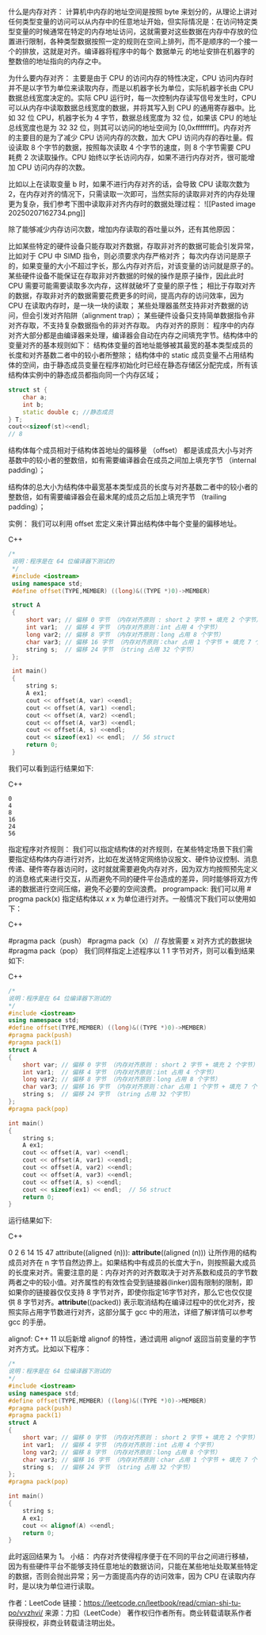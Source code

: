 什么是内存对齐：
计算机中内存的地址空间是按照 byte 来划分的，从理论上讲对任何类型变量的访问可以从内存中的任意地址开始，但实际情况是：在访问特定类型变量的时候通常在特定的内存地址访问，这就需要对这些数据在内存中存放的位置进行限制，各种类型数据按照一定的规则在空间上排列，而不是顺序的一个接一个的排放，这就是对齐。编译器将程序中的每个 数据单元 的地址安排在机器字的整数倍的地址指向的内存之中。

为什么要内存对齐：
主要是由于 CPU 的访问内存的特性决定，CPU 访问内存时并不是以字节为单位来读取内存，而是以机器字长为单位，实际机器字长由 CPU 数据总线宽度决定的。实际 CPU 运行时，每一次控制内存读写信号发生时，CPU 可以从内存中读取数据总线宽度的数据，并将其写入到 CPU 的通用寄存器中。比如 32 位 CPU，机器字长为 4 字节，数据总线宽度为 32 位，如果该 CPU 的地址总线宽度也是为 
32
32 位，则其可以访问的地址空间为 
[0,0xffffffff]。内存对齐的主要目的是为了减少 CPU 访问内存的次数，加大 CPU 访问内存的吞吐量。假设读取 8 个字节的数据，按照每次读取 4 个字节的速度，则 8 个字节需要 CPU 耗费 2 次读取操作。CPU 始终以字长访问内存，如果不进行内存对齐，很可能增加 CPU 访问内存的次数。

比如以上在读取变量 b 时，如果不进行内存对齐的话，会导致 CPU 读取次数为 2，在内存对齐的情况下，只需读取一次即可，当然实际的读取非对齐的内存处理更为复杂，我们参考下图中读取非对齐内存时的数据处理过程：
![[Pasted image 20250207162734.png]]

除了能够减少内存访问次数，增加内存读取的吞吐量以外，还有其他原因：

比如某些特定的硬件设备只能存取对齐数据，存取非对齐的数据可能会引发异常，比如对于 CPU 中 SIMD 指令，则必须要求内存严格对齐；
每次内存访问是原子的，如果变量的大小不超过字长，那么内存对齐后，对该变量的访问就是原子的。某些硬件设备不能保证在存取非对齐数据的时候的操作是原子操作，因此此时 CPU 需要可能需要读取多次内存，这样就破坏了变量的原子性；
相比于存取对齐的数据，存取非对齐的数据需要花费更多的时间，提高内存的访问效率，因为 CPU 在读取内存时，是一块一块的读取；
某些处理器虽然支持非对齐数据的访问，但会引发对齐陷阱（alignment trap）；
某些硬件设备只支持简单数据指令非对齐存取，不支持复杂数据指令的非对齐存取。
内存对齐的原则：
程序中的内存对齐大部分都是由编译器来处理，编译器会自动在内存之间填充字节。结构体中的变量对齐的基本规则如下：
结构体变量的首地址能够被其最宽的基本类型成员的长度和对齐基数二者中的较小者所整除；
结构体中的 static 成员变量不占用结构体的空间，由于静态成员变量在程序初始化时已经在静态存储区分配完成，所有该结构体实例中的静态成员都指向同一个内存区域；

```c++
struct st {
    char a;
    int b;
    static double c; //静态成员
} T;
cout<<sizeof(st)<<endl;
// 8
```

结构体每个成员相对于结构体首地址的偏移量 （offset） 都是该成员大小与对齐基数中的较小者的整数倍，如有需要编译器会在成员之间加上填充字节 （internal padding）；

结构体的总大小为结构体中最宽基本类型成员的长度与对齐基数二者中的较小者的整数倍，如有需要编译器会在最末尾的成员之后加上填充字节 （trailing padding）；

实例：
我们可以利用 offset 宏定义来计算出结构体中每个变量的偏移地址。

C++
```c++
/*
 说明：程序是在 64 位编译器下测试的
 */
 #include <iostream>
 using namespace std;
 #define offset(TYPE,MEMBER) ((long)&((TYPE *)0)->MEMBER)

 struct A
 {
     short var; // 偏移 0 字节 （内存对齐原则 : short 2 字节 + 填充 2 个字节）
     int var1;  // 偏移 4 字节 （内存对齐原则：int 占用 4 个字节）
     long var2; // 偏移 8 字节 （内存对齐原则：long 占用 8 个字节）
     char var3; // 偏移 16 字节 （内存对齐原则：char 占用 1 个字节 + 填充 7 个字节）
     string s;  // 偏移 24 字节 （string 占用 32 个字节）
 };

 int main()
 {
     string s;
     A ex1;
     cout << offset(A, var) <<endl;
     cout << offset(A, var1) <<endl;
     cout << offset(A, var2) <<endl;
     cout << offset(A, var3) <<endl;
     cout << offset(A, s) <<endl;
     cout << sizeof(ex1) << endl;  // 56 struct
     return 0;
 }
```
我们可以看到运行结果如下:

C++

```
0
4
8
16
24
56
```
指定程序对齐规则：
我们可以指定结构体的对齐规则，在某些特定场景下我们需要指定结构体内存进行对齐，比如在发送特定网络协议报文、硬件协议控制、消息传递、硬件寄存器访问时，这时就就需要避免内存对齐，因为双方均按照预先定义的消息格式来进行交互，从而避免不同的硬件平台造成的差异，同时能够将双方传递的数据进行空间压缩，避免不必要的空间浪费。
programpack: 我们可以用 # progma pack(x) 指定结构体以 
𝑥
x 为单位进行对齐。一般情况下我们可以使用如下：

C++

#pragma pack（push）
#pragma pack（x）
// 存放需要 x 对齐方式的数据块
#pragma pack（pop）
我们同样指定上述程序以 
1
1 字节对齐，则可以看到结果如下:

C++
```c++
/*
说明：程序是在 64 位编译器下测试的
*/
#include <iostream>
using namespace std;
#define offset(TYPE,MEMBER) ((long)&((TYPE *)0)->MEMBER)
#pragma pack(push)
#pragma pack(1)
struct A
{
    short var; // 偏移 0 字节 （内存对齐原则 : short 2 字节 + 填充 2 个字节）
    int var1;  // 偏移 4 字节 （内存对齐原则：int 占用 4 个字节）
    long var2; // 偏移 8 字节 （内存对齐原则：long 占用 8 个字节）
    char var3; // 偏移 16 字节 （内存对齐原则：char 占用 1 个字节 + 填充 7 个字节）
    string s;  // 偏移 24 字节 （string 占用 32 个字节）
};
#pragma pack(pop)

int main()
{
    string s;
    A ex1;
    cout << offset(A, var) <<endl;
    cout << offset(A, var1) <<endl;
    cout << offset(A, var2) <<endl;
    cout << offset(A, var3) <<endl;
    cout << offset(A, s) <<endl;
    cout << sizeof(ex1) << endl;  // 56 struct
    return 0;
}
```
运行结果如下:

C++

0
2
6
14
15
47
attribute((aligned (n))): __attribute__((aligned (n))) 让所作用的结构成员对齐在 n 字节自然边界上。如果结构中有成员的长度大于n，则按照最大成员的长度来对齐。需要注意的是：内存对齐的对齐数取决于对齐系数和成员的字节数两者之中的较小值。对齐属性的有效性会受到链接器(linker)固有限制的限制，即如果你的链接器仅仅支持 8 字节对齐，即使你指定16字节对齐，那么它也仅仅提供 8 字节对齐。__attribute__((packed)) 表示取消结构在编译过程中的优化对齐，按照实际占用字节数进行对齐，这部分属于 gcc 中的用法，详细了解详情可以参考 gcc 的手册。

alignof: C++ 11 以后新增 alignof 的特性，通过调用 alignof 返回当前变量的字节对齐方式。比如以下程序：

```C++ []
/*
说明：程序是在 64 位编译器下测试的
*/
#include <iostream>
using namespace std;
#define offset(TYPE,MEMBER) ((long)&((TYPE *)0)->MEMBER)
#pragma pack(push)
#pragma pack(1)
struct A
{
    short var; // 偏移 0 字节 （内存对齐原则 : short 2 字节 + 填充 2 个字节）
    int var1;  // 偏移 4 字节 （内存对齐原则：int 占用 4 个字节）
    long var2; // 偏移 8 字节 （内存对齐原则：long 占用 8 个字节）
    char var3; // 偏移 16 字节 （内存对齐原则：char 占用 1 个字节 + 填充 7 个字节）
    string s;  // 偏移 24 字节 （string 占用 32 个字节）
};
#pragma pack(pop)

int main()
{
    string s;
    A ex1;
    cout << alignof(A) <<endl;
    return 0;
}
```
此时返回结果为 $1$。
小结：
内存对齐使得程序便于在不同的平台之间进行移植，因为有些硬件平台不能够支持任意地址的数据访问，只能在某些地址处取某些特定的数据，否则会抛出异常；另一方面提高内存的访问效率，因为 CPU 在读取内存时，是以块为单位进行读取。

作者：LeetCode
链接：https://leetcode.cn/leetbook/read/cmian-shi-tu-po/vvzhvi/
来源：力扣（LeetCode）
著作权归作者所有。商业转载请联系作者获得授权，非商业转载请注明出处。